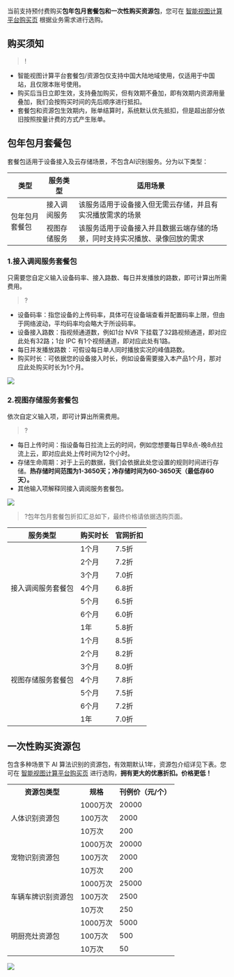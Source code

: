 当前支持预付费购买**包年包月套餐包和一次性购买资源包**，您可在 [智能视图计算平台购买页](https://buy.cloud.tencent.com/iss) 根据业务需求进行选购。

## 购买须知

>!
- 智能视图计算平台套餐包/资源包仅支持中国大陆地域使用，仅适用于中国站，且仅限本账号使用。
- 购买后当日立即生效，支持叠加购买，但有效期不叠加，即有效期内资源用量叠加，我们会按购买时间的先后顺序进行抵扣。
- 套餐包和资源包生效期内，账单结算时，系统默认优先抵扣，但是超出部分依旧按照按量计费的方式产生账单。

## 包年包月套餐包

套餐包适用于设备接入及云存储场景，不包含AI识别服务。分为以下类型：

<table>
<thead>
<tr><th>类型</th><th>服务类型</th><th>适用场景</th></tr>
</thead>
<tbody>
<tr><td rowspan=2>包年包月套餐包</td><td>接入调阅服务</td><td>该服务适用于设备接入但无需云存储，并且有实况播放需求的场景</td></tr>
<tr><td>视图存储服务</td><td>该服务适用于设备接入并且数据云端存储的场景，同时支持实况播放、录像回放的需求</td></tr> 
</tbody></table>


### 1.接入调阅服务套餐包

只需要您自定义输入设备码率、接入路数、每日并发播放的路数，即可计算出所需费用。

> ?
- 设备码率：指您设备的上传码率，具体可在设备端查看并配置码率上限，但由于网络波动，平均码率均会略大于所设码率。
- 设备接入路数：指视频通道数，例如1台 NVR 下挂载了32路视频通道，即对应此处有32路；1台 IPC 有1个视频通道，即对应此处有1路。
- 每日并发播放路数：可假设每日单人同时播放实况的峰值路数。
- 购买时长：可依据您的设备接入时长，例如设备需要接入本产品1个月，那对应此处购买时长为1个月。


![](https://qcloudimg.tencent-cloud.cn/raw/fc86506937e9427b7ed5da75f6c8205d.png)

### 2.视图存储服务套餐包

依次自定义输入项，即可计算出所需费用。

> ?
- 每日上传时间：指设备每日拉流上云的时间，例如您想要每日早8点-晚8点拉流上云，即对应此处上传时间为12个小时。
- 存储生命周期：对于上云的数据，我们会依据此处您设置的规则时间进行存储。**热存储时间范围为1-3650天；冷存储时间为60-3650天（最低存60天）。**
- 其他输入项解释同接入调阅服务套餐包。

![](https://qcloudimg.tencent-cloud.cn/raw/2f18e51ad69e0b1cff7847133775096a.png)



>?包年包月套餐包折扣汇总如下，最终价格请依据选购页面。

<table>
<thead>
<tr><th>服务类型</th><th>购买时长</th><th>官网折扣</th></tr>
</thead>
<tbody>
<tr><td rowspan=7>接入调阅服务套餐包</td><td>1个月</td><td>7.5折</td></tr>
<tr><td>2个月</td><td>7.2折</td></tr> 
<tr><td>3个月</td><td>7.0折</td></tr> 
<tr><td>4个月</td><td>6.8折</td></tr>
<tr><td>5个月</td><td>6.5折</td></tr> 
<tr><td>6个月</td><td>6.0折</td></tr> 
 <tr><td>1年</td><td>5.8折</td></tr> 
<tr><td rowspan=7>视图存储服务套餐包</td><td>1个月</td><td>8.5折</td></tr>
<tr><td>2个月</td><td>8.2折</td></tr> 
<tr><td>3个月</td><td>8.0折</td></tr> 
<tr><td>4个月</td><td>7.8折</td></tr>
<tr><td>5个月</td><td>7.5折</td></tr> 
<tr><td>6个月</td><td>7.2折</td></tr> 
 <tr><td>1年</td><td>7.0折</td></tr> 
</tbody></table>


## 一次性购买资源包

包含多种场景下 AI 算法识别的资源包，有效期默认1年，资源包介绍详见下表。您可在 [智能视图计算平台购买页](https://buy.cloud.tencent.com/iss) 进行选购，**拥有更大的优惠折扣。价格更低！**

<table>
   <tr>
      <th>资源包类型</td>
      <th>规格</td>
      <th>刊例价（元/个）</td>
   </tr>
      <td rowspan=3>人体识别资源包</td>
      <td>1000万次</td>
      <td>20000</td>
   </tr>
   <tr>
      <td>100万次</td>
      <td>2000</td>
   </tr>
   <tr>
      <td>10万次</td>
      <td>200</td>
   </tr>
   <tr>
      <td rowspan=3>宠物识别资源包</td>
      <td>1000万次</td>
      <td>20000</td>
   </tr>
   <tr>
      <td>100万次</td>
      <td>2000</td>
   </tr>
   <tr>
      <td>10万次</td>
      <td>200</td>
   </tr>
   <tr>
      <td rowspan=3>车辆车牌识别资源包</td>
      <td>1000万次</td>
      <td>25000</td>
   </tr>
   <tr>
      <td>100万次</td>
      <td>2500</td>
   </tr>
   <tr>
      <td>10万次</td>
      <td>250</td>
   </tr>
   <tr>
      <td rowspan=3>明厨亮灶资源包</td>
      <td>1000万次</td>
      <td>5000</td>
   </tr>
   <tr>
      <td>100万次</td>
      <td>500</td>
   </tr>
   <tr>
      <td>10万次</td>
      <td>50</td>
   </tr>
   <tr>
</table>



![](https://qcloudimg.tencent-cloud.cn/raw/16808f82b33fc8b6c98bd8138a89d327.png)
